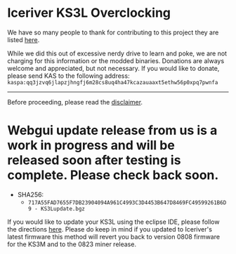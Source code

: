 # Iceriver KS3L Overclocking
We have so many people to thank for contributing to this project they are listed [here](./CONTRIBUTORS.md).  

While we did this out of excessive nerdy drive to learn and poke, we are not charging for this information or the modded binaries. Donations are always welcome and appreciated, but not necessary.  If you would like to donate, please send KAS to the following address:
`kaspa:qq3jzvq6jlapzjhngfj6m28cs8uq4ha47kcazauaaxt5ethw56p0xpq7pwnfa`

-----------------------------------------
Before proceeding, please read the [disclaimer](../DISCLAIMER.md).

# Webgui update release from us is a work in progress and will be released soon after testing is complete.  Please check back soon.

- SHA256:
    - `717A55FAD7655F7DB23904094A961C4993C3D4453B647D8469FC49599261B6D9 - KS3Lupdate.bgz`

If you would like to update your KS3L using the eclipse IDE, please follow the directions [here](https://github.com/mcmickburns/iceriverminer_dump#converting-ks3l-to-ks3m).  Please do keep in mind if you updated to Iceriver's latest firmware this method will revert you back to version 0808 firmware for the KS3M and to the 0823 miner release.